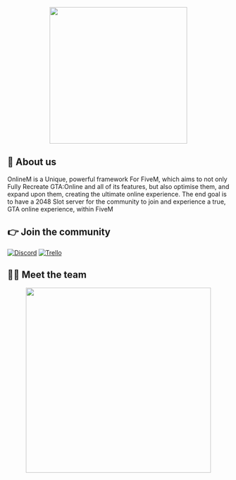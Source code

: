 <p align="center">
  <img width="312" height="310" src="https://cdn.discordapp.com/attachments/836342197565521960/1065941449327255612/logo_transparent.png">
</p>

## 👋 About us
OnlineM is a Unique, powerful framework For FiveM, which aims to not only Fully Recreate GTA:Online and all of its features, but also optimise them, and expand upon them, creating the ultimate online experience. The end goal is to have a 2048 Slot server for the community to join and experience a true, GTA online experience, within FiveM

## 👉 Join the community
[![Discord](https://img.shields.io/badge/Discord-%237289DA.svg?style=for-the-badge&logo=discord&logoColor=white)](https://discord.gg/TCCHMySN2N)
[![Trello](https://img.shields.io/badge/Trello-%23026AA7.svg?style=for-the-badge&logo=Trello&logoColor=white)](https://trello.com/b/SY2sWVuq/onlinem)

## 👨‍💻 Meet the team
<p align="center">
 <a href=https://github.com/Mycroft-Studios><img width="420" src=https://github-readme-stats.vercel.app/api?username=Mycroft-Studios&count_private=true&show_icons=true&title_color=dc143c&text_color=ffffff&icon_color=dc143c&hide_border=true&bg_color=282a36&layout=compact&hide_title=false&hide_rank=false><a>
</p>
